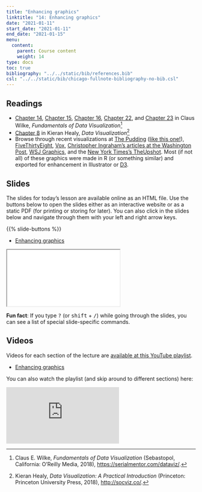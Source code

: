 ```yaml
---
title: "Enhancing graphics"
linktitle: "14: Enhancing graphics"
date: "2021-01-11"
start_date: "2021-01-11"
end_date: "2021-01-15"
menu:
  content:
    parent: Course content
    weight: 14
type: docs
toc: true
bibliography: "../../static/bib/references.bib"
csl: "../../static/bib/chicago-fullnote-bibliography-no-bib.csl"
---
```


## Readings

-   <i class="fas fa-book"></i> [Chapter 14](https://serialmentor.com/dataviz/proportional-ink.html), [Chapter 15](https://serialmentor.com/dataviz/overlapping-points.html), [Chapter 16](https://serialmentor.com/dataviz/color-pitfalls.html), [Chapter 22](https://serialmentor.com/dataviz/avoid-line-drawings.html), and [Chapter 23](https://serialmentor.com/dataviz/no-3d.html) in Claus Wilke, *Fundamentals of Data Visualization*[^1]
-   <i class="fas fa-book"></i> [Chapter 8](http://socviz.co/refineplots.html) in Kieran Healy, *Data Visualization*[^2]
-   Browse through recent visualizations at [The Pudding](https://pudding.cool/) ([like this one!](https://pudding.cool/2018/08/pockets/)), [FiveThirtyEight](https://fivethirtyeight.com/), [Vox](https://www.vox.com/), [Christopher Ingraham’s articles at the Washington Post](https://www.washingtonpost.com/people/christopher-ingraham/?utm_term=.3bfc09eea703), [WSJ Graphics](https://graphics.wsj.com/), and the [New York Times’s TheUpshot](https://www.nytimes.com/section/upshot). Most (if not all) of these graphics were made in R (or something similar) and exported for enhancement in Illustrator or [D3](https://d3js.org/).

## Slides

The slides for today’s lesson are available online as an HTML file. Use the buttons below to open the slides either as an interactive website or as a static PDF (for printing or storing for later). You can also click in the slides below and navigate through them with your left and right arrow keys.

{{% slide-buttons %}}

<ul class="nav nav-tabs" id="slide-tabs" role="tablist">
<li class="nav-item">
<a class="nav-link active" id="enhancing-graphics-tab" data-toggle="tab" href="#enhancing-graphics" role="tab" aria-controls="enhancing-graphics" aria-selected="true">Enhancing graphics</a>
</li>
</ul>

<div id="slide-tabs" class="tab-content">

<div id="enhancing-graphics" class="tab-pane fade show active" role="tabpanel" aria-labelledby="enhancing-graphics-tab">

<div class="embed-responsive embed-responsive-16by9">

<iframe class="embed-responsive-item" src="/slides/14-slides.html#1">
</iframe>

</div>

</div>

</div>

<div class="fyi">

**Fun fact**: If you type <kbd>?</kbd> (or <kbd>shift</kbd> + <kbd>/</kbd>) while going through the slides, you can see a list of special slide-specific commands.

</div>

## Videos

Videos for each section of the lecture are [available at this YouTube playlist](https://www.youtube.com/playlist?list=PLS6tnpTr39sFmumDMzu8ZXSo2zwLN5Q2H).

-   [Enhancing graphics](https://www.youtube.com/watch?v=ZnajGmnaC78&list=PLS6tnpTr39sFmumDMzu8ZXSo2zwLN5Q2H)

You can also watch the playlist (and skip around to different sections) here:

<div class="embed-responsive embed-responsive-16by9">

<iframe class="embed-responsive-item" src="https://www.youtube.com/embed/playlist?list=PLS6tnpTr39sFmumDMzu8ZXSo2zwLN5Q2H" frameborder="0" allow="accelerometer; autoplay; encrypted-media; gyroscope; picture-in-picture" allowfullscreen>
</iframe>

</div>

[^1]: Claus E. Wilke, *Fundamentals of Data Visualization* (Sebastopol, California: O’Reilly Media, 2018), <https://serialmentor.com/dataviz/>.

[^2]: Kieran Healy, *Data Visualization: A Practical Introduction* (Princeton: Princeton University Press, 2018), <http://socviz.co/>.
